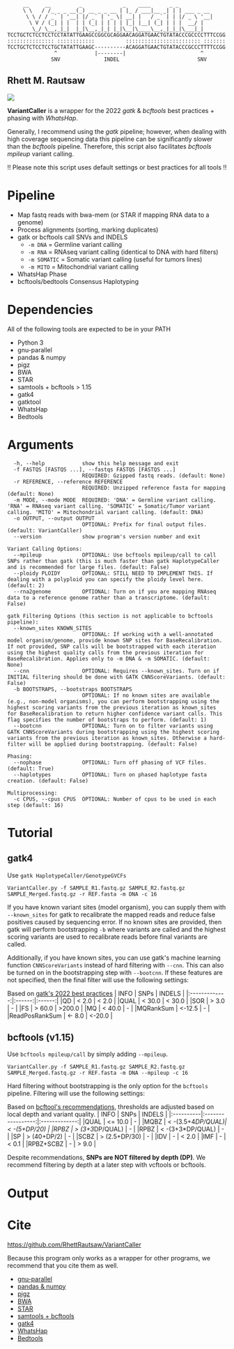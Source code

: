 ```
     __     __         _             _    ____      _ _               
     \ \   / /_ _ _ __(_) __ _ _ __ | |_ / ___|__ _| | | ___ _ __     
      \ \ / / _` | '__| |/ _` | '_ \| __| |   / _` | | |/ _ \ '__|    
       \ V / (_| | |  | | (_| | | | | |_| |__| (_| | | |  __/ |       
        \_/ \__,_|_|  |_|\__,_|_| |_|\__|\____\__,_|_|_|\___|_|       
TCCTGCTCTCCTCCTCCTATATTGAAGCCGGCGCAGGAACAGGATGAACTGTATACCCGCCCCTTTCCGG
::::::::::::::: ::::::::::::          :::::::::::::::::::::::: :::::::
TCCTGCTCTCCTCCTGCTATATTGAAGC----------ACAGGATGAACTGTATACCCGCCCTTTTCCGG
               ^            |--------|                        ^       
              SNV              INDEL                         SNV      
```

## Rhett M. Rautsaw
[![](https://img.shields.io/badge/License-GNU%20GPLv3.0-blue)](https://choosealicense.com/licenses/gpl-3.0/)

**VariantCaller** is a wrapper for the 2022 *gatk* & *bcftools* best practices + phasing with *WhatsHap*.

Generally, I recommend using the *gatk* pipeline; however, when dealing with high coverage sequencing data this pipeline can be significantly slower than the *bcftools* pipeline. Therefore, this script also facilitates *bcftools mpileup* variant calling.

!! Please note this script uses default settings or best practices for all tools !!

# Pipeline
- Map fastq reads with bwa-mem (or STAR if mapping RNA data to a genome)
- Process alignments (sorting, marking duplicates)
- gatk or bcftools call SNVs and INDELS
	- `-m DNA`		= Germline variant calling
	- `-m RNA`		= RNAseq variant calling (identical to DNA with hard filters)
	- `-m SOMATIC`	= Somatic variant calling (useful for tumors lines)
	- `-m MITO`		= Mitochondrial variant calling
- WhatsHap Phase
- bcftools/bedtools Consensus Haplotyping

# Dependencies

All of the following tools are expected to be in your PATH

- Python 3
- gnu-parallel
- pandas & numpy
- pigz
- BWA
- STAR
- samtools + bcftools > 1.15
- gatk4
- gatktool
- WhatsHap
- Bedtools

# Arguments
```
  -h, --help            show this help message and exit
  -f FASTQS [FASTQS ...], --fastqs FASTQS [FASTQS ...]
                        REQUIRED: Gzipped fastq reads. (default: None)
  -r REFERENCE, --reference REFERENCE
                        REQUIRED: Unzipped reference fasta for mapping (default: None)
  -m MODE, --mode MODE  REQUIRED: 'DNA' = Germline variant calling. 'RNA' = RNAseq variant calling. 'SOMATIC' = Somatic/Tumor variant calling. 'MITO' = Mitochondrial variant calling. (default: DNA)
  -o OUTPUT, --output OUTPUT
                        OPTIONAL: Prefix for final output files. (default: VariantCaller)
  --version             show program's version number and exit

Variant Calling Options:
  --mpileup             OPTIONAL: Use bcftools mpileup/call to call SNPs rather than gatk (this is much faster than gatk HaplotypeCaller and is recommended for large files. (default: False)
  --ploidy PLOIDY       OPTIONAL: STILL NEED TO IMPLEMENT THIS. If dealing with a polyploid you can specify the ploidy level here. (default: 2)
  --rna2genome          OPTIONAL: Turn on if you are mapping RNAseq data to a reference genome rather than a transcriptome. (default: False)

gatk Filtering Options (this section is not applicable to bcftools pipeline):
  --known_sites KNOWN_SITES
                        OPTIONAL: If working with a well-annotated model organism/genome, provide known SNP sites for BaseRecalibration. If not provided, SNP calls will be bootstrapped with each iteration using the highest quality calls from the previous iteration for BaseRecalibration. Applies only to -m DNA & -m SOMATIC. (default: None)
  --cnn                 OPTIONAL: Requires --known_sites. Turn on if INITIAL filtering should be done with GATK CNNScoreVariants. (default: False)
  -b BOOTSTRAPS, --bootstraps BOOTSTRAPS
                        OPTIONAL: If no known sites are available (e.g., non-model organisms), you can perform bootstrapping using the highest scoring variants from the previous iteration as known_sites for BaseRecalibration to return higher confidence variant calls. This flag specifies the number of bootstraps to perform. (default: 1)
  --bootcnn             OPTIONAL: Turn on to filter variants using GATK CNNScoreVariants during bootstrapping using the highest scoring variants from the previous iteration as known_sites. Otherwise a hard-filter will be applied during bootstrapping. (default: False)

Phasing:
  --nophase             OPTIONAL: Turn off phasing of VCF files. (default: True)
  --haplotypes          OPTIONAL: Turn on phased haplotype fasta creation. (default: False)

Multiprocessing:
  -c CPUS, --cpus CPUS  OPTIONAL: Number of cpus to be used in each step (default: 16)
```

# Tutorial

## gatk4
Use `gatk HaplotypeCaller/GenotypeGVCFs`
```
VariantCaller.py -f SAMPLE_R1.fastq.gz SAMPLE_R2.fastq.gz SAMPLE_Merged.fastq.gz -r REF.fasta -m DNA -c 16
```

If you have known variant sites (model organism), you can supply them with `--known_sites` for gatk to recalibrate the mapped reads and reduce false positives caused by sequencing error. If no known sites are provided, then gatk will perform bootstrapping `-b` where variants are called and the highest scoring variants are used to recalibrate reads before final variants are called. 

Additionally, if you have known sites, you can use gatk's machine learning function `CNNScoreVariants` instead of hard filtering with `--cnn`. This can also be turned on in the bootstrapping step with `--bootcnn`. If these features are not specified, then the final filter will use the following settings:

Based on [gatk's 2022 best practices](https://gatk.broadinstitute.org/hc/en-us/articles/360035890471-Hard-filtering-germline-short-variants)
| INFO			| SNPs   | INDELS |
|:-------------:|:------:|:------:|
|QD				| <  2.0 | <  2.0 |
|QUAL			| < 30.0 | < 30.0 |
|SOR			| >  3.0 |   -    |
|FS				| > 60.0 | >200.0 |
|MQ				| < 40.0 |   -    |
|MQRankSum		| <-12.5 |   -    |
|ReadPosRankSum	| <- 8.0 | <-20.0 |

## bcftools (v1.15)
Use `bcftools mpileup/call` by simply adding `--mpileup`.
```
VariantCaller.py -f SAMPLE_R1.fastq.gz SAMPLE_R2.fastq.gz SAMPLE_Merged.fastq.gz -r REF.fasta -m DNA --mpileup -c 16
```

Hard filtering without bootstrapping is the only option for the `bcftools` pipeline. Filtering will use the following settings:

Based on [bcftool's recommendations](https://www.htslib.org/workflow/filter.html), thresholds are adjusted based on local depth and variant quality.
| INFO		| SNPs				| INDELS		|
|:----------|:-----------------:|:-------------:|
|QUAL		| <= 10.0			| -				|
|MQBZ		| < -(3.5+4*DP/QUAL)|  < -(5+DP/20)	|
|RPBZ		| >  (3+3*DP/QUAL)	| - 			|
|RPBZ		| < -(3+3*DP/QUAL)	| - 			|
|SP			| > (40+DP/2)		| - 			|
|SCBZ		| > (2.5+DP/30)		| - 			|
|IDV		| -					| < 2.0 		|
|IMF		| -					| < 0.1			|
|RPBZ+SCBZ	| -					| > 9.0			|

Despite recommendations, **SNPs are NOT filtered by depth (DP)**. We recommend filtering by depth at a later step with vcftools or bcftools. 

# Output

# Cite
https://github.com/RhettRautsaw/VariantCaller

Because this program only works as a wrapper for other programs, we recommend that you cite them as well. 
- [gnu-parallel]()
- [pandas & numpy]()
- [pigz]()
- [BWA]()
- [STAR]()
- [samtools + bcftools]()
- [gatk4]()
- [WhatsHap]()
- [Bedtools]()